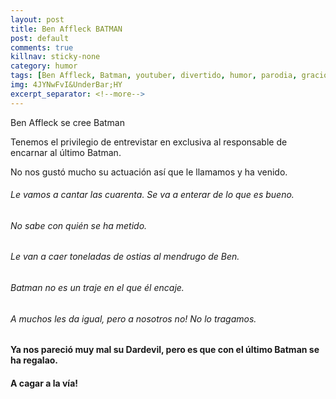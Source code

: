 ```yaml
---
layout: post
title: Ben Affleck BATMAN
post: default
comments: true
killnav: sticky-none
category: humor
tags: [Ben Affleck, Batman, youtuber, divertido, humor, parodia, gracioso]
img: 4JYNwFvI&UnderBar;HY
excerpt_separator: <!--more-->
---
```


Ben Affleck se cree Batman

Tenemos el privilegio de entrevistar en exclusiva al responsable de encarnar al último Batman.

No nos gustó mucho su actuación así que le llamamos y ha venido.

<!--more-->


###### Le vamos a cantar las cuarenta. Se va a enterar de lo que es bueno.
###### No sabe con quién se ha metido.

###### Le van a caer toneladas de ostias al mendrugo de Ben.

###### Batman no es un traje en el que él encaje.

###### A muchos les da igual, pero a nosotros no! No lo tragamos.

#### Ya nos pareció muy mal su Dardevil, pero es que con el último Batman se ha regalao.

#### A cagar a la vía!